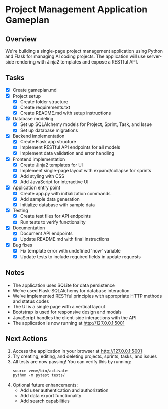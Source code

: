 # Project Management Application Gameplan

## Overview
We're building a single-page project management application using Python and Flask for managing AI coding projects. The application will use server-side rendering with Jinja2 templates and expose a RESTful API.

## Tasks
- [x] Create gameplan.md
- [x] Project setup
  - [x] Create folder structure
  - [x] Create requirements.txt
  - [x] Create README.md with setup instructions
- [x] Database modeling
  - [x] Set up SQLAlchemy models for Project, Sprint, Task, and Issue
  - [x] Set up database migrations
- [x] Backend implementation
  - [x] Create Flask app structure
  - [x] Implement RESTful API endpoints for all models
  - [x] Implement data validation and error handling
- [x] Frontend implementation
  - [x] Create Jinja2 templates for UI
  - [x] Implement single-page layout with expand/collapse for sprints
  - [x] Add styling with CSS
  - [x] Add JavaScript for interactive UI
- [x] Application entry point
  - [x] Create app.py with initialization commands
  - [x] Add sample data generation
  - [x] Initialize database with sample data
- [x] Testing
  - [x] Create test files for API endpoints
  - [x] Run tests to verify functionality
- [x] Documentation
  - [x] Document API endpoints
  - [x] Update README.md with final instructions
- [x] Bug fixes
  - [x] Fix template error with undefined 'now' variable
  - [x] Update tests to include required fields in update requests

## Notes
- The application uses SQLite for data persistence
- We've used Flask-SQLAlchemy for database interaction
- We've implemented RESTful principles with appropriate HTTP methods and status codes
- The UI is a single page with a vertical layout
- Bootstrap is used for responsive design and modals
- JavaScript handles the client-side interactions with the API
- The application is now running at http://127.0.0.1:5001

## Next Actions
1. Access the application in your browser at http://127.0.0.1:5001
2. Try creating, editing, and deleting projects, sprints, tasks, and issues
3. All tests are now passing! You can verify this by running:
   ```
   source venv/bin/activate
   python -m pytest tests/
   ```
4. Optional future enhancements:
   - Add user authentication and authorization
   - Add data export functionality
   - Add search capabilities
